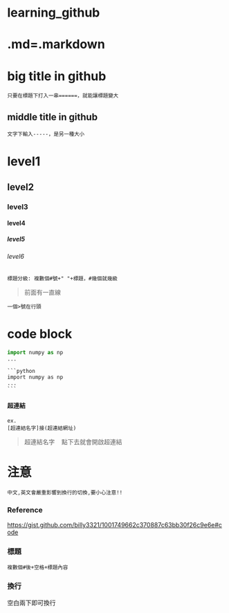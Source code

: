 # learning_github
# .md=.markdown
big title in github
============================
    只要在標題下打入一串======，就能讓標題變大
middle title in github
----------------------------
    文字下輸入-----，是另一種大小
# level1 
## level2
### level3
#### level4
##### level5
###### level6
    標題分級: 複數個#號+" "+標題，#幾個就幾級
>前面有一直線
>
    一個>號在行頭
code block
===
```python
import numpy as np
...
```
    ```python
    import numpy as np
    ...
    ``` 
#### 超連結     
    ex.      
    [超連結名字]接(超連結網址) 
> 超連結名字    點下去就會開啟超連結

# 注意     
    中文,英文會嚴重影響到換行的切換,要小心注意!!  

### Reference
https://gist.github.com/billy3321/1001749662c370887c63bb30f26c9e6e#code
### 標題
```
複數個#後+空格+標題內容
```
### 換行
空白兩下即可換行  



